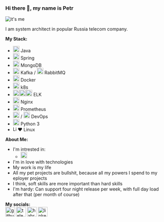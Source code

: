 ### Hi there 👋, my name is Petr
![it's me](https://kptlr.github.io/img/logo.png)

I am system architect in popular Russia telecom company.

**My Stack:**
- <img src='https://kptlr.github.io/icons/java.svg' alt='Java' height='20'> Java 
- <img src='https://kptlr.github.io/icons/springio.svg' alt='Spring' height='20'> Spring 
- <img src='https://kptlr.github.io/icons/mongodb.svg' alt='MongoDB' height='20'> MongoDB
- <img src='https://kptlr.github.io/icons/kafka.svg' alt='Kafka' height='20'> Kafka / <img src='https://kptlr.github.io/icons/rmq.svg' alt='rmq' height='20'> RabbitMQ
- <img src='https://kptlr.github.io/icons/docker.svg' alt='Docker' height='20'> Docker 
- <img src='https://kptlr.github.io/icons/kubernetes-icon.svg' alt='Kubernetes' height='20'> k8s
- <img src='https://kptlr.github.io/icons/elastic.svg' alt='Elasticsearch' height='20'><img src='https://kptlr.github.io/icons/logstash.svg' alt='Logstash' height='20'><img src='https://kptlr.github.io/icons/kibana.svg' alt='Kibana' height='20'> ELK
- <img src='https://kptlr.github.io/icons/nginx.svg' alt='Nginx' height='20'> Nginx
- <img src='https://kptlr.github.io/icons/prometheusio.svg' alt='Prometheus' height='20'> Prometheus
- <img src='https://kptlr.github.io/icons/gitlab.svg' alt='Gitlab' height='20'> / <img src='https://kptlr.github.io/icons/jenkins.svg' alt='Jenkins' height='20'> DevOps
- <img src='https://kptlr.github.io/icons/python.svg' alt='Python' height='20'> Python 3
- <img src='https://kptlr.github.io/icons/linux.svg' alt='Linux' height='15'>❤️ Linux

**About Me:**
- I'm intrested in:
  - <img src='https://kptlr.github.io/icons/go.svg' alt='Go' height='20'>
- I'm in love with technologies
- My work is my life
- All my pet projects are bullshit, because all my powers I spend to my eployer projects
- I think, soft skills are more important than hard skills
- I'm hardy: Can support four night release per week, with full day load after that (per month of course)

**My socials:** <br>
[<img src='https://kptlr.github.io/icons/github.svg' alt='github' height='30'>](https://github.com/kptlr) [<img src='https://kptlr.github.io/icons/telegram.svg' alt='telegram' height='30'>](http://t.me/kptlr) [<img src='https://kptlr.github.io/icons/habr.png' alt='habr' height='30'>](https://career.habr.com/kptlr) [<img src='https://kptlr.github.io/icons/linkedin.svg' alt='linkedin' height='30'>](https://www.linkedin.com/in/petrbelyakov/)

